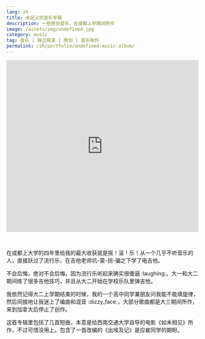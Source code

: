 ```yaml
---
lang: zh
title: 未定义的音乐专辑
description: 一些原创音乐，在成都上学期间所作
image: /assets/img/undefined.jpg
category: music
tag: 音乐 | 独立摇滚 | 原创 | 音乐制作
permalink: /zh/portfolio/undefined-music-album/
---
```


<div class="row">
	<div class="6u 12u$(medium) 12u$(small) marvel">
        <iframe style="margin-bottom: 30px;" width="100%" height="450" scrolling="no" frameborder="no" allow="autoplay" src="https://w.soundcloud.com/player/?url=https%3A//api.soundcloud.com/playlists/27838139&color=%23000000&auto_play=false&hide_related=false&show_comments=true&show_user=true&show_reposts=false&show_teaser=true"></iframe>
    </div>
    <div class="6u$ 12u$(medium) 12u$(small)">
        <p>在成都上大学的四年里给我的最大收获就是摇！滚！乐！从一个几乎不听音乐的人，直接跃过了流行乐，在吉他老师坑-蒙-拐-骗之下学了电吉他。</p>
        <p>不会后悔，绝对不会后悔，因为流行乐听起来确实很傻逼 :laughing:。大一和大二期间练了很多吉他技巧，并且从大二开始在学校乐队里弹吉他。</p>
        <p>我依然记得大二上学期结束的时候，我的一个高中同学兼朋友问我能不能填旋律，然后间接地让我迷上了编曲和混音 :dizzy_face:，大部分歌曲都是大三期间所作，来到加拿大后停止了创作。</p>
        <p>这首专辑里包括了几首短曲，本意是给西南交通大学自导的电影《如未相见》所作，不过可惜没用上。包含了一首改编的《出埃及记》是应崔同学的期盼。</p>
    </div>
</div>

